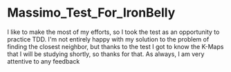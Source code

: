# Massimo_Test_For_IronBelly

I like to make the most of my efforts, so I took the test as an opportunity to practice TDD. I'm not entirely happy with my solution to the problem of finding the closest neighbor, but thanks to the test I got to know the K-Maps that I will be studying shortly, so thanks for that. As always, I am very attentive to any feedback 
